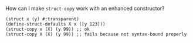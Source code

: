 How can I make `struct-copy` work with an enhanced constructor?

    (struct x (y) #:transparent)
	(define-struct-defaults X x ([y 123]))
	(struct-copy x (X) (y 99)) ;; ok
	(struct-copy X (X) (y 99)) ;; fails because not syntax-bound properly
